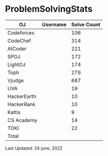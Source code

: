 # ProblemSolvingStats


| OJ | Username | Solve Count |
| -- | -------- | ----------- |
| Codeforces | [](https://codeforces.com/profile/imalamin) | 106 |
| CodeChef | [](https://www.codechef.com/users/alamin_cse) | 314 |
| AtCoder | [](https://atcoder.jp/users/) | 221 |
| SPOJ | [](https://www.spoj.com/users/) | 172 | 
| LightOJ | [](https://lightoj.com/user/) | 174 | 
| Toph | [](https://toph.co/u/) | 279 |
| Vjudge | [](https://vjudge.net/user/) | 687 |
| UVA | [](https://onlinejudge.org/) | 19 |
| HackerEarth | [](https://www.hackerearth.com/) | 10 |
| HackerRank | [](https://www.hackerrank.com/) | 10 |
| Kattis | [](https://open.kattis.com/users/) | 9 |
| CS Academy | [](https://csacademy.com/user) | 14 |
| TOKI | [](https://tlx.toki.id/profiles) | 22 |
| Total | |  |

Last Updated: 24 june, 2022
